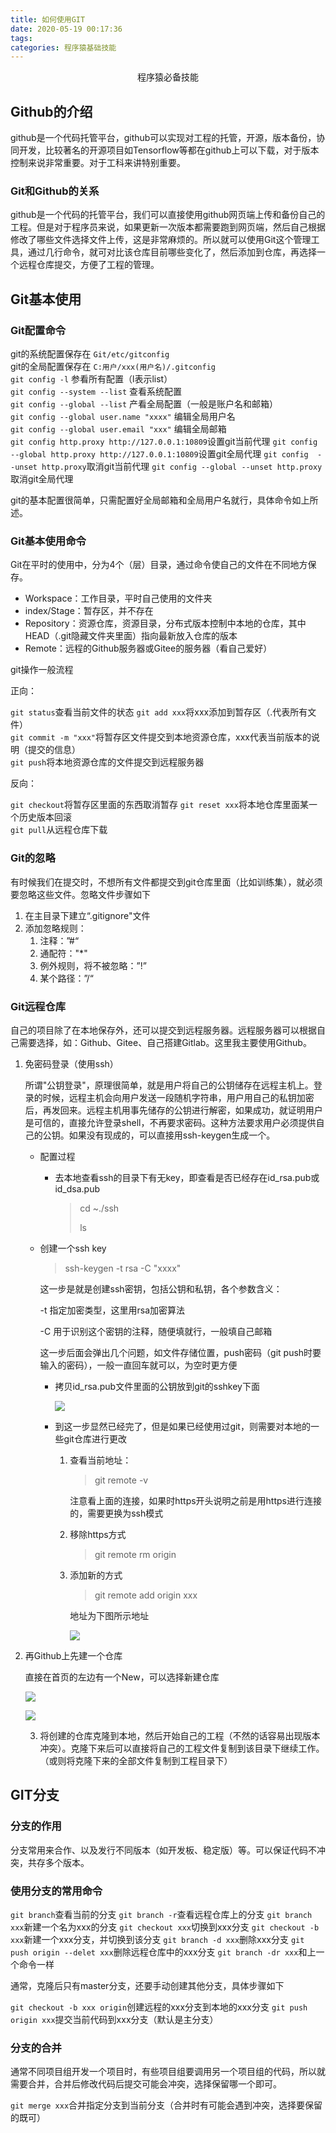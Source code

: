```yaml
---
title: 如何使用GIT
date: 2020-05-19 00:17:36
tags:
categories: 程序猿基础技能
---
```

<p align="center">
    程序猿必备技能
</p>
<!--more-->

## Github的介绍

github是一个代码托管平台，github可以实现对工程的托管，开源，版本备份，协同开发，比较著名的开源项目如Tensorflow等都在github上可以下载，对于版本控制来说非常重要。对于工科来讲特别重要。

### Git和Github的关系

github是一个代码的托管平台，我们可以直接使用github网页端上传和备份自己的工程。但是对于程序员来说，如果更新一次版本都需要跑到网页端，然后自己根据修改了哪些文件选择文件上传，这是非常麻烦的。所以就可以使用Git这个管理工具，通过几行命令，就可对比该仓库目前哪些变化了，然后添加到仓库，再选择一个远程仓库提交，方便了工程的管理。
## Git基本使用
### Git配置命令
git的系统配置保存在 `Git/etc/gitconfig`  
git的全局配置保存在 `C:用户/xxx(用户名)/.gitconfig`  
`git config -l` 参看所有配置（l表示list）  
`git config --system --list` 查看系统配置  
`git config --global --list` 产看全局配置（一般是账户名和邮箱）  
`git config --global user.name "xxxx"` 编辑全局用户名  
`git config --global user.email "xxx"` 编辑全局邮箱  
`git config http.proxy http://127.0.0.1:10809`设置git当前代理
`git config --global http.proxy http://127.0.0.1:10809`设置git全局代理
`git config  --unset http.proxy`取消git当前代理
`git config --global --unset http.proxy`取消git全局代理

git的基本配置很简单，只需配置好全局邮箱和全局用户名就行，具体命令如上所述。
### Git基本使用命令
Git在平时的使用中，分为4个（层）目录，通过命令使自己的文件在不同地方保存。

* Workspace：工作目录，平时自己使用的文件夹
* index/Stage：暂存区，并不存在
* Repository：资源仓库，资源目录，分布式版本控制中本地的仓库，其中HEAD（.git隐藏文件夹里面）指向最新放入仓库的版本
* Remote：远程的Github服务器或Gitee的服务器（看自己爱好）

git操作一般流程

正向：

`git status`查看当前文件的状态
`git add xxx`将xxx添加到暂存区（.代表所有文件）  
`git commit -m "xxx"`将暂存区文件提交到本地资源仓库，xxx代表当前版本的说明（提交的信息）  
`git push`将本地资源仓库的文件提交到远程服务器

反向：

`git checkout`将暂存区里面的东西取消暂存 
`git reset xxx`将本地仓库里面某一个历史版本回滚  
`git pull`从远程仓库下载  

### Git的忽略

有时候我们在提交时，不想所有文件都提交到git仓库里面（比如训练集），就必须要忽略这些文件。忽略文件步骤如下

1. 在主目录下建立“.gitignore"文件
2. 添加忽略规则：
   1. 注释：”#“
   2. 通配符："*"
   3. 例外规则，将不被忽略：”!”
   4. 某个路径：”/“

### Git远程仓库

自己的项目除了在本地保存外，还可以提交到远程服务器。远程服务器可以根据自己需要选择，如：Github、Gitee、自己搭建Gitlab。这里我主要使用Github。

1. 免密码登录（使用ssh）

   所谓"公钥登录"，原理很简单，就是用户将自己的公钥储存在远程主机上。登录的时候，远程主机会向用户发送一段随机字符串，用户用自己的私钥加密后，再发回来。远程主机用事先储存的公钥进行解密，如果成功，就证明用户是可信的，直接允许登录shell，不再要求密码。这种方法要求用户必须提供自己的公钥。如果没有现成的，可以直接用ssh-keygen生成一个。

   * 配置过程

     * 去本地查看ssh的目录下有无key，即查看是否已经存在id_rsa.pub或id_dsa.pub

       > cd ~./ssh
       >
       > ls
     
   * 创建一个ssh key

     > ssh-keygen -t rsa -C "xxxx"

     这一步是就是创建ssh密钥，包括公钥和私钥，各个参数含义：

     -t 指定加密类型，这里用rsa加密算法

     -C 用于识别这个密钥的注释，随便填就行，一般填自己邮箱

     这一步后面会弹出几个问题，如文件存储位置，push密码（git push时要输入的密码），一般一直回车就可以，为空时更方便

     * 拷贝id_rsa.pub文件里面的公钥放到git的sshkey下面

       ![](https://pic-1302177449.cos.ap-chongqing.myqcloud.com//blog_pic/20210308193100.png)
       
     * 到这一步显然已经完了，但是如果已经使用过git，则需要对本地的一些git仓库进行更改

       1. 查看当前地址：

          > git remote -v

          注意看上面的连接，如果时https开头说明之前是用https进行连接的，需要更换为ssh模式

       2. 移除https方式

          > git remote rm origin

       3. 添加新的方式

          > git remote add origin xxx

          地址为下图所示地址

          ![](https://pic-1302177449.cos.ap-chongqing.myqcloud.com//blog_pic/20210308193119.png)

2. 再Github上先建一个仓库

   直接在首页的左边有一个New，可以选择新建仓库

   ![](https://pic-1302177449.cos.ap-chongqing.myqcloud.com//blog_pic/20210308193127.png)

   ![](https://pic-1302177449.cos.ap-chongqing.myqcloud.com//blog_pic/20210308193205.png)

   3. 将创建的仓库克隆到本地，然后开始自己的工程（不然的话容易出现版本冲突）。克隆下来后可以直接将自己的工程文件复制到该目录下继续工作。（或则将克隆下来的全部文件复制到工程目录下）

## GIT分支

### 分支的作用

分支常用来合作、以及发行不同版本（如开发板、稳定版）等。可以保证代码不冲突，共存多个版本。

### 使用分支的常用命令

`git branch`查看当前的分支
`git branch -r`查看远程仓库上的分支
`git branch xxx`新建一个名为xxx的分支
`git checkout xxx`切换到xxx分支
`git checkout -b xxx`新建一个xxx分支，并切换到该分支
`git branch -d xxx`删除xxx分支
`git push origin --delet xxx`删除远程仓库中的xxx分支
`git branch -dr xxx`和上一个命令一样

通常，克隆后只有master分支，还要手动创建其他分支，具体步骤如下

`git checkout -b xxx origin`创建远程的xxx分支到本地的xxx分支
`git push origin xxx`提交当前代码到xxx分支（默认是主分支）

### 分支的合并

通常不同项目组开发一个项目时，有些项目组要调用另一个项目组的代码，所以就需要合并，合并后修改代码后提交可能会冲突，选择保留哪一个即可。

`git merge xxx`合并指定分支到当前分支（合并时有可能会遇到冲突，选择要保留的既可）